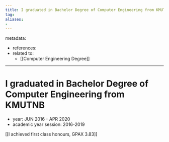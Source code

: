 ```yaml
---
title: I graduated in Bachelor Degree of Computer Engineering from KMUTNB
tag:
aliases:
- 
---
```


metadata:
- references:
- related to:
	- [[Computer Engineering Degree]]
---

# I graduated in Bachelor Degree of Computer Engineering from KMUTNB

- year: JUN 2016 - APR 2020
- academic year session: 2016-2019

[[I achieved first class honours, GPAX 3.83]]